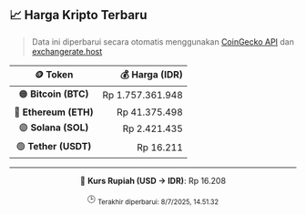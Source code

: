 

<!-- HARGA_KRIPTO -->
## 📈 Harga Kripto Terbaru

> Data ini diperbarui secara otomatis menggunakan [CoinGecko API](https://www.coingecko.com/) dan [exchangerate.host](https://exchangerate.host/)

<div align="center">

| 🪙 Token | 💰 Harga (IDR) |
|:------:|---------------:|
| 🟠 **Bitcoin (BTC)**   | Rp 1.757.361.948 |
| 🔵 **Ethereum (ETH)**  | Rp 41.375.498 |
| 🟣 **Solana (SOL)**    | Rp 2.421.435 |
| 🟢 **Tether (USDT)**   | Rp 16.211 |

---

💱 **Kurs Rupiah (USD → IDR)**: Rp 16.208

🕒 <sub>Terakhir diperbarui: 8/7/2025, 14.51.32</sub>

</div>
<!-- /HARGA_KRIPTO -->